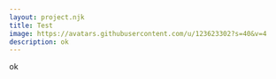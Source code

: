 ```yaml
---
layout: project.njk
title: Test
image: https://avatars.githubusercontent.com/u/123623302?s=40&v=4
description: ok
---
```

ok
